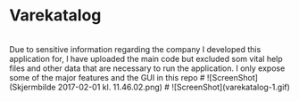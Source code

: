 # Varekatalog
<br>
Due to sensitive information regarding the company I developed this application for, I have uploaded the main code but excluded som vital help files and other data that are necessary to run the application. I only expose some of the major features and the GUI in this repo
#
![ScreenShot](Skjermbilde 2017-02-01 kl. 11.46.02.png)
#
![ScreenShot](varekatalog-1.gif)

